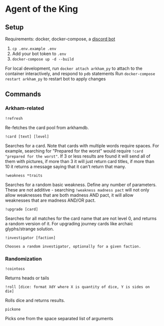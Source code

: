 # Agent of the King

## Setup
Requirements: docker, docker-compose, a [discord bot](https://discordapp.com/developers/docs/intro)

1. `cp .env.example .env`
2. Add your bot token to `.env`
3. `docker-compose up -d --build`

For local development, run `docker attach arkham_py` to attach to the container interactively, and respond to `pdb` statements
Run `docker-compose restart arkham_py` to restart bot to apply changes


## Commands


### Arkham-related
```
!refresh
```
Re-fetches the card pool from arkhamdb.

```
!card [text] [level]
```
Searches for a card. Note that cards with multiple words require spaces. For example, searching for "Prepared for the worst" would require `!card "prepared for the worst"`. If 3 or less results are found it will send all of them with pictures, if more than 3 it will just return card titles, if more than 10 it returns a message saying that it can't return that many.

```
!weakness *traits
```
Searches for a random basic weakness. Define any number of parameters. These are not additive - searching `!weakness madness pact` will not only allow weaknesses that are both madness AND pact, it will allow weaknesses that are madness AND/OR pact.


```
!upgrade [card]
```
Searches for all matches for the card name that are not level 0, and returns a random version of it. For upgrading journey cards like archaic glyphs/strange solution.

```
!investigator [faction]

Chooses a random investigator, optionally for a given faction.
```

### Randomization

```
!cointoss
```
Returns heads or tails

```
!roll [dice: format XdY where X is quantity of dice, Y is sides on die]
```
Rolls dice and returns results.

```
pickone
```
Picks one from the space separated list of arguments